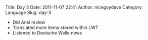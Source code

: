 Title: Day 3
Date: 2011-11-07 22:41
Author: niceguydave
Category: Language
Slug: day-3

-   Did Anki review
-   Translated more items stored within LWT
-   Listened to Deutsche Welle news


